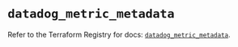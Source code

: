 # `datadog_metric_metadata`

Refer to the Terraform Registry for docs: [`datadog_metric_metadata`](https://registry.terraform.io/providers/datadog/datadog/3.65.0/docs/resources/metric_metadata).
